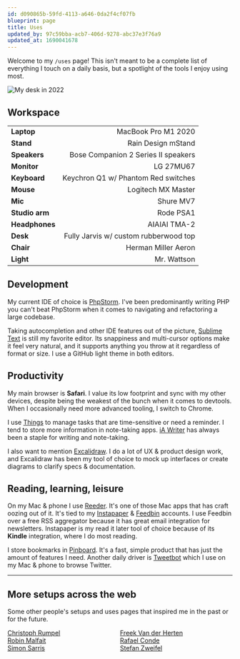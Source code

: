 ```yaml
---
id: d090865b-59fd-4113-a646-0da2f4cf07fb
blueprint: page
title: Uses
updated_by: 97c59bba-acb7-406d-9278-abc37e3f76a9
updated_at: 1690041678
---
```

<p class="intro">Welcome to my <code>/uses</code> page! This isn't meant to be a complete list of everything I touch on a daily basis, but a spotlight of the tools I enjoy using most.<p>

![My desk in 2022](/media/desk-2022.jpeg)

## Workspace

| | |
|---|--:|
| **Laptop** | MacBook Pro M1 2020 |
| **Stand** | Rain Design mStand |
| **Speakers** | Bose Companion 2 Series II speakers |
| **Monitor** | LG 27MU67 |
| **Keyboard** | Keychron Q1 w/ Phantom Red switches |
| **Mouse** | Logitech MX Master |
| **Mic** | Shure MV7 |
| **Studio arm** | Rode PSA1 |
| **Headphones** | AIAIAI TMA-2 |
| **Desk** | Fully Jarvis w/ custom rubberwood top |
| **Chair** | Herman Miller Aeron |
| **Light** | Mr. Wattson |


## Development

My current IDE of choice is [PhpStorm](https://www.jetbrains.com/phpstorm/). I've been predominantly writing PHP  you can't beat PhpStorm when it comes to navigating and refactoring a large codebase.

Taking autocompletion and other IDE features out of the picture, [Sublime Text](https://www.sublimetext.com) is still my favorite editor. Its snappiness and multi-cursor options make it feel very natural, and it supports anything you throw at it regardless of format or size. I use a GitHub light theme in both editors.

## Productivity

My main browser is **Safari**. I value its low footprint and sync with my other devices, despite being the weakest of the bunch when it comes to devtools. When I occasionally need more advanced tooling, I switch to Chrome.

I use [Things](https://culturedcode.com/things/) to manage tasks that are time-sensitive or need a reminder. I tend to store more information in note-taking apps. [iA Writer](https://ia.net/writer) has always been a staple for writing and note-taking.

I also want to mention [Excalidraw](https://excalidraw.com). I do a lot of UX & product design work, and Excalidraw has been my tool of choice to mock up interfaces or create diagrams to clarify specs & documentation.

## Reading, learning, leisure

On my Mac & phone I use [Reeder](https://reederapp.com). It's one of those Mac apps that has craft oozing out of it. It's tied to my [Instapaper](https://www.instapaper.com) & [Feedbin](https://feedbin.com) accounts. I use Feedbin over a free RSS aggregator because it has great email integration for newsletters. Instapaper is my read it later tool of choice because of its **Kindle** integration, where I do most reading.

I store bookmarks in [Pinboard](https://pinboard.in). It's a fast, simple product that has just the amount of features I need. Another daily driver is [Tweetbot](https://tapbots.com/tweetbot/mac/) which I use on my Mac & phone to browse Twitter.

---

## More setups across the web

Some other people's setups and uses pages that inspired me in the past or for the future.

<div style="display: grid; grid-template-columns: repeat(2, 1fr);">
    <div>
        <a href="https://christoph-rumpel.com/uses">Christoph Rumpel</a><br>
        <a href="https://robinmalfait.com/uses">Robin Malfait</a><br>
        <a href="https://twitter.com/simonsarris/status/1516762041482194948">Simon Sarris</a>
    </div>
    <div>
        <a href="https://freek.dev/uses">Freek Van der Herten</a><br>
        <a href="https://setups.co/posts/rafael-conde">Rafael Conde</a><br>
        <a href="https://stefanzweifel.dev/uses">Stefan Zweifel</a>
    </div>
</div>